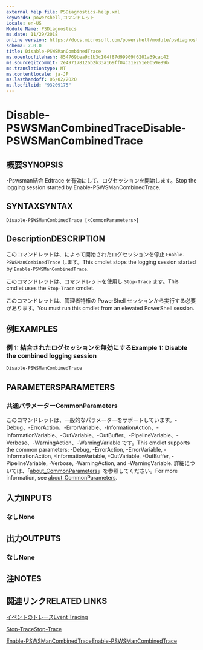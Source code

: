 ```yaml
---
external help file: PSDiagnostics-help.xml
keywords: powershell,コマンドレット
Locale: en-US
Module Name: PSDiagnostics
ms.date: 11/29/2018
online version: https://docs.microsoft.com/powershell/module/psdiagnostics/disable-pswsmancombinedtrace?view=powershell-7.1&WT.mc_id=ps-gethelp
schema: 2.0.0
title: Disable-PSWSManCombinedTrace
ms.openlocfilehash: 854769bea9c1b3c104f87d99909f6201a39cac42
ms.sourcegitcommit: 2e497178126b2b33a169ff04c31e251e0b59e89b
ms.translationtype: MT
ms.contentlocale: ja-JP
ms.lasthandoff: 06/02/2020
ms.locfileid: "93209175"
---
```

# <span data-ttu-id="a74d2-103">Disable-PSWSManCombinedTrace</span><span class="sxs-lookup"><span data-stu-id="a74d2-103">Disable-PSWSManCombinedTrace</span></span>

## <span data-ttu-id="a74d2-104">概要</span><span class="sxs-lookup"><span data-stu-id="a74d2-104">SYNOPSIS</span></span>
<span data-ttu-id="a74d2-105">-Pswsman結合 Edtrace を有効にして、ログセッションを開始します。</span><span class="sxs-lookup"><span data-stu-id="a74d2-105">Stop the logging session started by Enable-PSWSManCombinedTrace.</span></span>

## <span data-ttu-id="a74d2-106">SYNTAX</span><span class="sxs-lookup"><span data-stu-id="a74d2-106">SYNTAX</span></span>

```
Disable-PSWSManCombinedTrace [<CommonParameters>]
```

## <span data-ttu-id="a74d2-107">Description</span><span class="sxs-lookup"><span data-stu-id="a74d2-107">DESCRIPTION</span></span>

<span data-ttu-id="a74d2-108">このコマンドレットは、によって開始されたログセッションを停止 `Enable-PSWSManCombinedTrace` します。</span><span class="sxs-lookup"><span data-stu-id="a74d2-108">This cmdlet stops the logging session started by `Enable-PSWSManCombinedTrace`.</span></span>

<span data-ttu-id="a74d2-109">このコマンドレットは、コマンドレットを使用し `Stop-Trace` ます。</span><span class="sxs-lookup"><span data-stu-id="a74d2-109">This cmdlet uses the `Stop-Trace` cmdlet.</span></span>

<span data-ttu-id="a74d2-110">このコマンドレットは、管理者特権の PowerShell セッションから実行する必要があります。</span><span class="sxs-lookup"><span data-stu-id="a74d2-110">You must run this cmdlet from an elevated PowerShell session.</span></span>

## <span data-ttu-id="a74d2-111">例</span><span class="sxs-lookup"><span data-stu-id="a74d2-111">EXAMPLES</span></span>

### <span data-ttu-id="a74d2-112">例 1: 結合されたログセッションを無効にする</span><span class="sxs-lookup"><span data-stu-id="a74d2-112">Example 1: Disable the combined logging session</span></span>

```powershell
Disable-PSWSManCombinedTrace
```

## <span data-ttu-id="a74d2-113">PARAMETERS</span><span class="sxs-lookup"><span data-stu-id="a74d2-113">PARAMETERS</span></span>

### <span data-ttu-id="a74d2-114">共通パラメーター</span><span class="sxs-lookup"><span data-stu-id="a74d2-114">CommonParameters</span></span>

<span data-ttu-id="a74d2-115">このコマンドレットは、一般的なパラメーターをサポートしています。-Debug、-ErrorAction、-ErrorVariable、-InformationAction、-InformationVariable、-OutVariable、-OutBuffer、-PipelineVariable、-Verbose、-WarningAction、-WarningVariable です。</span><span class="sxs-lookup"><span data-stu-id="a74d2-115">This cmdlet supports the common parameters: -Debug, -ErrorAction, -ErrorVariable, -InformationAction, -InformationVariable, -OutVariable, -OutBuffer, -PipelineVariable, -Verbose, -WarningAction, and -WarningVariable.</span></span> <span data-ttu-id="a74d2-116">詳細については、「[about_CommonParameters](https://go.microsoft.com/fwlink/?LinkID=113216)」を参照してください。</span><span class="sxs-lookup"><span data-stu-id="a74d2-116">For more information, see [about_CommonParameters](https://go.microsoft.com/fwlink/?LinkID=113216).</span></span>

## <span data-ttu-id="a74d2-117">入力</span><span class="sxs-lookup"><span data-stu-id="a74d2-117">INPUTS</span></span>

### <span data-ttu-id="a74d2-118">なし</span><span class="sxs-lookup"><span data-stu-id="a74d2-118">None</span></span>

## <span data-ttu-id="a74d2-119">出力</span><span class="sxs-lookup"><span data-stu-id="a74d2-119">OUTPUTS</span></span>

### <span data-ttu-id="a74d2-120">なし</span><span class="sxs-lookup"><span data-stu-id="a74d2-120">None</span></span>

## <span data-ttu-id="a74d2-121">注</span><span class="sxs-lookup"><span data-stu-id="a74d2-121">NOTES</span></span>

## <span data-ttu-id="a74d2-122">関連リンク</span><span class="sxs-lookup"><span data-stu-id="a74d2-122">RELATED LINKS</span></span>

[<span data-ttu-id="a74d2-123">イベントのトレース</span><span class="sxs-lookup"><span data-stu-id="a74d2-123">Event Tracing</span></span>](/windows/desktop/ETW/event-tracing-portal)

[<span data-ttu-id="a74d2-124">Stop-Trace</span><span class="sxs-lookup"><span data-stu-id="a74d2-124">Stop-Trace</span></span>](stop-trace.md)

[<span data-ttu-id="a74d2-125">Enable-PSWSManCombinedTrace</span><span class="sxs-lookup"><span data-stu-id="a74d2-125">Enable-PSWSManCombinedTrace</span></span>](Enable-PSWSManCombinedTrace.md)

